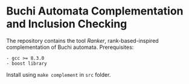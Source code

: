 # Buchi Automata Complementation and Inclusion Checking

The repository contains the tool _Ranker_, rank-based-inspired complementation
of Buchi automata. Prerequisites:
```
- gcc >= 8.3.0
- boost library
```

Install using `make complement` in `src` folder.
